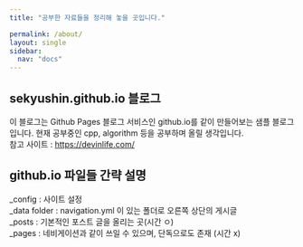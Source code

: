 ```yaml
---
title: "공부한 자료들을 정리해 놓을 곳입니다."

permalink: /about/
layout: single
sidebar:
  nav: "docs"
---
```


## sekyushin.github.io 블로그

이 블로그는 Github Pages 블로그 서비스인 github.io를 같이 만들어보는 샘플 블로그입니다.
현재 공부중인 cpp, algorithm 등을 공부하며 올릴 생각입니다.  
참고 사이트 : <https://devinlife.com/>

## github.io 파일들 간략 설명

_config : 사이트 설정  
_data folder : navigation.yml 이 있는 폴더로 오른쪽 상단의 게시글  
_posts : 기본적인 포스트 글을 올리는 곳(시간 ㅇ)  
_pages : 네비게이션과 같이 쓰일 수 있으며, 단독으로도 존재 (시간 x)  

